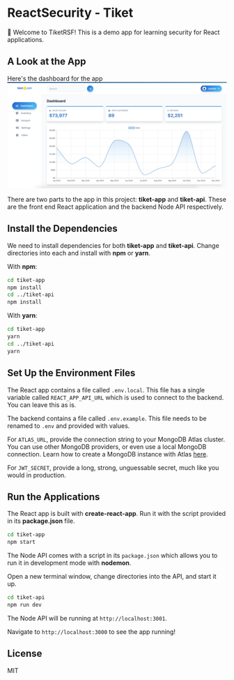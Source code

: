 # ReactSecurity - Tiket

👋 Welcome to TiketRSF! This is a demo app for learning security for React applications.

## A Look at the App

Here's the dashboard for the app
![orbit dashboard](./images/tiket-dashboard.png)

There are two parts to the app in this project: **tiket-app** and **tiket-api**. These are the front end React application and the backend Node API respectively.

## Install the Dependencies

We need to install dependencies for both **tiket-app** and **tiket-api**. Change directories into each and install with **npm** or **yarn**.

With **npm**:

```bash
cd tiket-app
npm install
cd ../tiket-api
npm install
```

With **yarn**:

```bash
cd tiket-app
yarn
cd ../tiket-api
yarn
```

## Set Up the Environment Files

The React app contains a file called `.env.local`. This file has a single variable called `REACT_APP_API_URL` which is used to connect to the backend. You can leave this as is.

The backend contains a file called `.env.example`. This file needs to be renamed to `.env` and provided with values.

For `ATLAS_URL`, provide the connection string to your MongoDB Atlas cluster. You can use other MongoDB providers, or even use a local MongoDB connection. Learn how to create a MongoDB instance with Atlas [here](https://www.mongodb.com/download-center).

For `JWT_SECRET`, provide a long, strong, unguessable secret, much like you would in production.

## Run the Applications

The React app is built with **create-react-app**. Run it with the script provided in its **package.json** file.

```bash
cd tiket-app
npm start
```

The Node API comes with a script in its `package.json` which allows you to run it in development mode with **nodemon**.

Open a new terminal window, change directories into the API, and start it up.

```bash
cd tiket-api
npm run dev
```

The Node API will be running at `http://localhost:3001`.

Navigate to `http://localhost:3000` to see the app running!

## License

MIT
